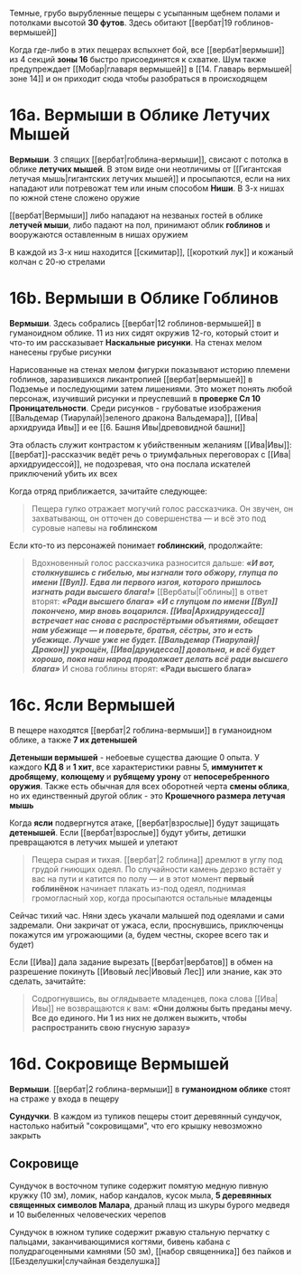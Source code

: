 Темные, грубо вырубленные пещеры с усыпанным щебнем полами и потолками высотой **30 футов**. Здесь обитают [[вербат|19 гоблинов-вермышей]]

Когда где-либо в этих пещерах вспыхнет бой, все [[вербат|вермыши]] из 4 секций **зоны 16** быстро присоединятся к схватке. Шум также предупреждает [[Мобар|главаря вермышей]] в [[14. Главарь вермышей|зоне 14]] и он приходит сюда чтобы разобраться в происходящем

# 16а. Вермыши в Облике Летучих Мышей

**Вермыши**. 3 спящих [[вербат|гоблина-вермыши]], свисают с потолка в облике **летучих мышей**. В этом виде они неотличимы от [[Гигантская летучая мышь|гигантских летучих мышей]] и просыпаются, если на них нападают или потревожат тем или иным способом
**Ниши**. В 3-х нишах по южной стене сложено оружие

[[вербат|Вермыши]] либо нападают на незваных гостей в облике **летучей мыши**, либо падают на пол, принимают облик **гоблинов** и вооружаются оставленным в нишах оружием

В каждой из 3-х ниш находится [[скимитар]], [[короткий лук]] и кожаный колчан с 20-ю стрелами

# 16b. Вермыши в Облике Гоблинов

**Вермыши**. Здесь собрались [[вербат|12 гоблинов-вермышей]] в гуманоидном облике. 11 из них сидят окружив 12-го, который стоит и что-то им рассказывает
**Наскальные рисунки**. На стенах мелом нанесены грубые рисунки

Нарисованные на стенах мелом фигурки показывают историю племени гоблинов, заразившихся ликантропией [[вербат|вермышей]] в Подземье и последующими затем лишениями. Это может понять любой персонаж, изучивший рисунки и преуспевший в **проверке Сл 10 Проницательности**. Среди рисунков - грубоватые изображения [[Вальдемар (Тиарулай)|зеленого дракона Вальдемара]], [[Ива|архидруида Ивы]] и ее [[6. Башня Ивы|древовидной башни]]

Эта область служит контрастом к убийственным желаниям [[Ива|Ивы]]: [[вербат]]-рассказчик ведёт речь о триумфальных переговорах с [[Ива|архидруидессой]], не подозревая, что она послала искателей приключений убить их всех

Когда отряд приближается, зачитайте следующее:
>Пещера гулко отражает могучий голос рассказчика. Он звучен, он захватывающ, он отточен до совершенства — и всё это под суровые напевы на **гоблинском**

Если кто-то из персонажей понимает **гоблинский**, продолжайте:
>Вдохновенный голос рассказчика разносится дальше:
>***«И вот, столкнувшись с гибелью, мы изгнали того обжору, глупца по имени [[Вул]]. Едва ли первого изгоя, которого пришлось изгнать ради высшего блага!»***
>[[Вербаты|Гоблины]] в ответ вторят: ***«Ради высшего блага»***
>***«И с глупцом по имени [[Вул]] покончено, мир вновь воцарился. [[Ива|Архидруидесса]] встречает нас снова с распростёртыми объятиями, обещает нам убежище — и поверьте, братья, сёстры, это и есть убежище. Лучше уже не будет. [[Вальдемар (Тиарулай)|Дракон]] укрощён, [[Ива|друидесса]] довольна, и всё будет хорошо, пока наш народ продолжает делать всё ради высшего блага»***
>И снова гоблины вторят: **«Ради высшего блага»**

# 16с. Ясли Вермышей

В пещере находятся [[вербат|2 гоблина-вермыши]] в гуманоидном облике, а также **7 их детенышей**

**Детеныши вермышей** - небоевые существа дающие 0 опыта. У каждого **КД 8** и **1 хит**, все характеристики равны 5, **иммунитет к дробящему**, **колющему** и **рубящему урону** от **непосеребренного оружия**. Также есть обычная для всех оборотней черта **смены облика**, но их единственный другой облик - это **Крошечного размера летучая мышь**

Когда **ясли** подвергнутся атаке, [[вербат|взрослые]] будут защищать **детенышей**. Если [[вербат|взрослые]] будут убиты, детишки превращаются в летучих мышей и улетают

>Пещера сырая и тихая. [[вербат|2 гоблина]] дремлют в углу под грудой гниющих одеял. По случайности камень дерзко встаёт у вас на пути и катится по полу — и в этот момент **первый гоблинёнок** начинает плакать из-под одеял, поднимая громогласный хор, когда просыпаются остальные **младенцы**

Сейчас тихий час. Няни здесь укачали малышей под одеялами и сами задремали. Они закричат от ужаса, если, проснувшись, приключенцы покажутся им угрожающими (а, будем честны, скорее всего так и будет)

Если [[Ива]] дала задание вырезать [[вербат|вербатов]] в обмен на разрешение покинуть [[Ивовый лес|Ивовый Лес]] или знание, как это сделать, зачитайте:

>Содрогнувшись, вы оглядываете младенцев, пока слова [[Ива|Ивы]] не возвращаются к вам: **«Они должны быть преданы мечу. Все до единого. Ни 1 из них не должен выжить, чтобы распространить свою гнусную заразу»**

# 16d. Сокровище Вермышей

**Вермыши**. [[вербат|2 гоблина-вермыши]] в **гуманоидном облике** стоят на страже у входа в пещеру

**Сундучки**. В каждом из тупиков пещеры стоит деревянный сундучок, настолько набитый "сокровищами", что его крышку невозможно закрыть

## Сокровище

Сундучок в восточном тупике содержит помятую медную пивную кружку (10 зм), ломик, набор кандалов, кусок мыла, **5 деревянных священных символов Малара**, драный плащ из шкуры бурого медведя и 10 выбеленных человеческих черепов

Сундучок в южном тупике содержит ржавую стальную перчатку с пальцами, заканчивающимися когтями, бивень кабана с полудрагоценными камнями (50 зм), [[набор священника]] без пайков и [[Безделушки|случайная безделушка]]